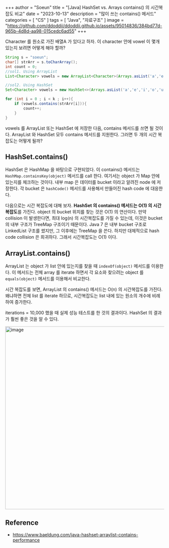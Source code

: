+++
author = "Soeun"
title = "[Java] HashSet vs. Arrays contains() 의 시간복잡도 비교"
date = "2023-10-13"
description = "많이 쓰는 contains() 메서드"
categories = [
    "CS"
]
tags = [
    "Java", "자료구조"
]
image = "https://github.com/ddoddii/ddoddii.github.io/assets/95014836/384bd77d-965b-4d8d-aa98-015cedc6ad55"
+++

Character 를 원소로 가진 배열A 가 있다고 하자. 이 character 안에 vowel 이 몇개 있는지 보려면 어떻게 해야 할까? 

```java
String s = "soeun";
char[] strArr = s.toCharArray();
int count = 0;
//sol1. Using ArrayList
List<Character> vowels = new ArrayList<Character>(Arrays.asList('a','e','i','o','u'));

//sol2. Using HashSet
Set<Character> vowels = new HashSet<>(Arrays.asList('a','e','i','o','u'));

for (int i = 0 ; i < k ; i++){
    if (vowels.contains(strArr[i])){
        count++;
    }
}
```
vowels 를 ArrayList 또는 HashSet 에 저장한 다음, contains 메서드를 쓰면 될 것이다. ArrayList 와 HashSet 모두 contains 메서드를 지원한다. 그러면 두 개의 시간 복잡도는 어떻게 될까? 

## HashSet.contains()

HashSet 은 HashMap 을 바탕으로 구현되었다. 이 contains() 메서드는 `HashMap.containsKey(object)` 메서드를 call 한다. 여기서는 object 가 Map 안에 있는지를 체크하는 것이다. 내부 map 은 데이터를 bucket 이라고 알려진 node 에 저장한다. 각 bucket 은 `hashCode()` 메서드를 사용해서 만들어진 hash code 에 대응한다. 

다음으로는 시간 복잡도에 대해 보자. **HashSet 의 contains() 메서드는 O(1) 의 시간복잡도**를 가진다. object 의 bucket 위치를 찾는 것은 O(1) 의 연산이다. 만약 collision 이 발생한다면, 최대 log(n) 의 시간복잡도를 가질 수 있는데, 이것은 bucket 의 내부 구조가 TreeMap 구조이기 때문이다. Java 7 은 내부 bucket 구조로 LinkedList 구조를 썼지만, 그 이후에는 TreeMap 을 쓴다. 하지만 대체적으로 hash code collision 은 희귀하다. 그래서 시간복잡도는 O(1) 이다. 

## ArrayList.contains()

ArrayList 는 object 가 list 안에 있는지를 찾을 때 `indexOf(object)` 메서드를 이용한다. 이 메서드는 전체 array 를 iterate 하면서 각 요소와 찾으려는 object 를 `equals(object)` 메서드를 이용해서 비교한다. 

시간 복잡도를 보면, ArrayList 의 contains() 메서드는 O(n) 의 시간복잡도를 가진다. 왜냐하면 전체 list 를 iterate 하므로, 시간복잡도는 list 내에 있는 원소의 개수에 비례하여 증가한다. 

iterations = 10,000 했을 때 실제 성능 테스트를 한 것의 결과이다. HashSet 의 결과가 훨씬 좋은 것을 알 수 있다. 

<img width="580" alt="image" src="https://github.com/ddoddii/ddoddii.github.io/assets/95014836/e886611c-8ebb-4d6d-a5ee-b2bc2ebb3920">


## Reference
- https://www.baeldung.com/java-hashset-arraylist-contains-performance